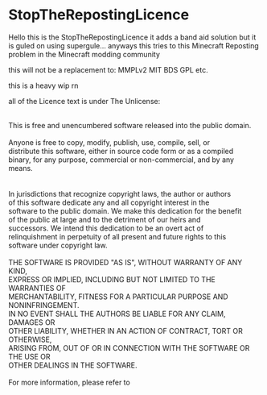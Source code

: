 # StopTheRepostingLicence

Hello this is the StopTheRepostingLicence it adds a band aid solution but it is guled on using supergule...  anyways this tries to this Minecraft Reposting problem in the Minecraft modding community



this will not be a replacement to:
MMPLv2
MIT
BDS
GPL
etc.

 this is a heavy wip rn 


all of the Licence text is under The Unlicense:

<br>
This is free and unencumbered software released into the public domain.<br>
<br>
Anyone is free to copy, modify, publish, use, compile, sell, or<br>
distribute this software, either in source code form or as a compiled<br>
binary, for any purpose, commercial or non-commercial, and by any<br>
means.<br>
<br><br>
In jurisdictions that recognize copyright laws, the author or authors<br>
of this software dedicate any and all copyright interest in the<br>
software to the public domain. We make this dedication for the benefit<br>
of the public at large and to the detriment of our heirs and<br>
successors. We intend this dedication to be an overt act of<br>
relinquishment in perpetuity of all present and future rights to this<br>
software under copyright law.<br>
<br>
THE SOFTWARE IS PROVIDED "AS IS", WITHOUT WARRANTY OF ANY KIND,<br>
EXPRESS OR IMPLIED, INCLUDING BUT NOT LIMITED TO THE WARRANTIES OF<br>
MERCHANTABILITY, FITNESS FOR A PARTICULAR PURPOSE AND NONINFRINGEMENT.<br>
IN NO EVENT SHALL THE AUTHORS BE LIABLE FOR ANY CLAIM, DAMAGES OR<br>
OTHER LIABILITY, WHETHER IN AN ACTION OF CONTRACT, TORT OR OTHERWISE,<br>
ARISING FROM, OUT OF OR IN CONNECTION WITH THE SOFTWARE OR THE USE OR<br>
OTHER DEALINGS IN THE SOFTWARE.<br>
<br>
For more information, please refer to <https://unlicense.org>
<br>
